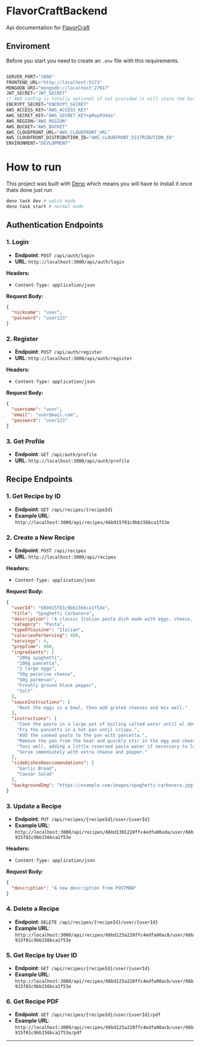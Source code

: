 # FlavorCraftBackend
Api documentation for [FlavorCraft](https://github.com/jnunez2301/FlavorCraft)

## Enviroment

Before you start you need to create an `.env` file with this requirements.

```javascript

SERVER_PORT="3000"
FRONTEND_URL="http://localhost:5173"
MONGODB_URI="mongodb://localhost:27017"
JWT_SECRET="JWT_SECRET"
// AWS Config is totally optional if not provided it will store the base64 img
ENCRYPT_SECRET="ENCRYPT_SECRET"
AWS_ACCESS_KEY="AWS_ACCESS_KEY"
AWS_SECRET_KEY="AWS_SECRET_KEY+pMopPU44a"
AWS_REGION="AWS_REGION"
AWS_BUCKET="AWS_BUCKET"
AWS_CLOUDFRONT_URL="AWS_CLOUDFRONT_URL"
AWS_CLOUDFRONT_DISTRIBUTION_ID="AWS_CLOUDFRONT_DISTRIBUTION_ID"
ENVIRONMENT="DEVLOPMENT"
```

# How to run

This project was built with [Deno](https://deno.com/) which means you will have to install it once thats done just run

```bash
deno task dev # watch mode
deno task start # normal mode
```
## Authentication Endpoints

### 1. Login

- **Endpoint**: `POST /api/auth/login`
- **URL**: `http://localhost:3000/api/auth/login`

**Headers:**

- `Content-Type: application/json`

**Request Body:**

```json
{
  "nickname": "user",
  "password": "user123"
}
```

### 2. Register

- **Endpoint**: `POST /api/auth/register`
- **URL**: `http://localhost:3000/api/auth/register`

**Headers:**

- `Content-Type: application/json`

**Request Body:**

```json
{
  "username": "user",
  "email": "user@mail.com",
  "password": "user123"
}
```

### 3. Get Profile

- **Endpoint**: `GET /api/auth/profile`
- **URL**: `http://localhost:3000/api/auth/profile`

## Recipe Endpoints

### 1. Get Recipe by ID

- **Endpoint**: `GET /api/recipes/{recipeId}`
- **Example URL**: `http://localhost:3000/api/recipes/66b915f81c9bb156bca1f53e`

### 2. Create a New Recipe

- **Endpoint**: `POST /api/recipes`
- **URL**: `http://localhost:3000/api/recipes`

**Headers:**

- `Content-Type: application/json`

**Request Body:**

```json
{
  "userId": "66b915f81c9bb156bca1f53e",
  "title": "Spaghetti Carbonara",
  "description": "A classic Italian pasta dish made with eggs, cheese, pancetta, and pepper.",
  "category": "Pasta",
  "typeOfCousine": "Italian",
  "caloriesPerServing": 400,
  "servings": 4,
  "prepTime": 900,
  "ingredients": [
    "200g spaghetti",
    "100g pancetta",
    "2 large eggs",
    "50g pecorino cheese",
    "50g parmesan",
    "Freshly ground black pepper",
    "Salt"
  ],
  "sauceInstructions": [
    "Beat the eggs in a bowl, then add grated cheeses and mix well."
  ],
  "instructions": [
    "Cook the pasta in a large pot of boiling salted water until al dente.",
    "Fry the pancetta in a hot pan until crispy.",
    "Add the cooked pasta to the pan with pancetta.",
    "Remove the pan from the heat and quickly stir in the egg and cheese mixture.",
    "Toss well, adding a little reserved pasta water if necessary to loosen the sauce.",
    "Serve immediately with extra cheese and pepper."
  ],
  "sideDishesReeccomendations": [
    "Garlic Bread",
    "Caesar Salad"
  ],
  "backgroundImg": "https://example.com/images/spaghetti-carbonara.jpg"
}
```

### 3. Update a Recipe

- **Endpoint**: `PUT /api/recipes/{recipeId}/user/{userId}`
- **Example URL**: `http://localhost:3000/api/recipes/66bd1301228ffc4edfa00ada/user/66b915f81c9bb156bca1f53e`

**Headers:**

- `Content-Type: application/json`

**Request Body:**

```json
{
  "description": "A new description from POSTMAN"
}
```

### 4. Delete a Recipe

- **Endpoint**: `DELETE /api/recipes/{recipeId}/user/{userId}`
- **Example URL**: `http://localhost:3000/api/recipes/66bd125a228ffc4edfa00ac8/user/66b915f81c9bb156bca1f53e`

### 5. Get Recipe by User ID

- **Endpoint**: `GET /api/recipes/{recipeId}/user/{userId}`
- **Example URL**: `http://localhost:3000/api/recipes/66bd125a228ffc4edfa00acb/user/66b915f81c9bb156bca1f53e`

### 6. Get Recipe PDF

- **Endpoint**: `GET /api/recipes/{recipeId}/user/{userId}/pdf`
- **Example URL**: `http://localhost:3000/api/recipes/66bd125a228ffc4edfa00acb/user/66b915f81c9bb156bca1f53e/pdf`

---